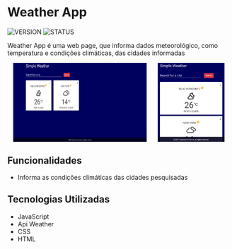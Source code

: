 <style>
    .images {
        display: flex;
        justify-content: space-around;
    }
    .images img{
        max-width: 60%;
    }
    
    .mobile {
        width: 30%;
    }
</style>
# Weather App

![VERSION](http://img.shields.io/static/v1?label=VERSION&message=1.0.0&color=informational&style=appveyor)
![STATUS](http://img.shields.io/static/v1?label=STATUS&message=Finalisado&color=success&style=appveyor)

Weather App é uma web page, que informa dados meteorológico, como temperatura e condições climáticas, das cidades informadas

<div class="images">
    <img src="img/Simple-Weather.png" alt="Simple Weather">
    <img class="mobile" src="img/Simple-Weather-Mobile.png" alt="Simple Weather Mobile">
</div>

## Funcionalidades

- Informa as condições climáticas das cidades pesquisadas

## Tecnologias Utilizadas

- JavaScript
- Api Weather
- CSS
- HTML